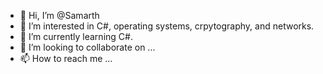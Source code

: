 - 👋 Hi, I’m @Samarth
- 👀 I’m interested in C#, operating systems, crpytography, and networks.
- 🌱 I’m currently learning C#.
- 💞️ I’m looking to collaborate on ...
- 📫 How to reach me ...

<!---
SamarthAltair/SamarthAltair is a ✨ special ✨ repository because its `README.md` (this file) appears on your GitHub profile.
You can click the Preview link to take a look at your changes.
--->
